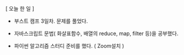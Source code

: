 [ 오늘 한 일 ]


- 부스트 캠프 3일차. 문제를 풀었다.


- 자바스크립트 문법( 화살표함수, 배열의 reduce, map, filter 등)을 공부했다. 


- 파이썬 알고리즘 스터디 준비를 했다. ( Zoom설치 )
